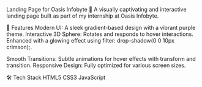Landing Page for Oasis Infobyte
🚀 A visually captivating and interactive landing page built as part of my internship at Oasis Infobyte.

🌟 Features
Modern UI: A sleek gradient-based design with a vibrant purple theme.
Interactive 3D Sphere:
Rotates and responds to hover interactions.
Enhanced with a glowing effect using filter: drop-shadow(0 0 10px crimson);.

Smooth Transitions:
Subtle animations for hover effects with transform and transition.
Responsive Design: Fully optimized for various screen sizes.

🛠️ Tech Stack
HTML5
CSS3
JavaScript
